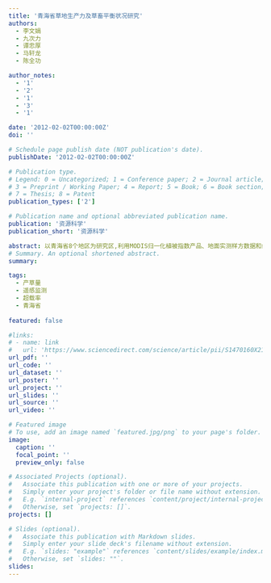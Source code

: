 ```yaml
---
title: '青海省草地生产力及草畜平衡状况研究'
authors:
  - 李文娟
  - 九次力
  - 谭忠厚
  - 马轩龙
  - 陈全功

author_notes:
  - '1'
  - '2'
  - '1'
  - '3'
  - '1'

date: '2012-02-02T00:00:00Z'
doi: ''

# Schedule page publish date (NOT publication's date).
publishDate: '2012-02-02T00:00:00Z'

# Publication type.
# Legend: 0 = Uncategorized; 1 = Conference paper; 2 = Journal article;
# 3 = Preprint / Working Paper; 4 = Report; 5 = Book; 6 = Book section;
# 7 = Thesis; 8 = Patent
publication_types: ['2']

# Publication name and optional abbreviated publication name.
publication: '资源科学'
publication_short: '资源科学'

abstract: 以青海省8个地区为研究区,利用MODIS归一化植被指数产品、地面实测样方数据和统计资料,建立青海省天然草地资源产量估算模型以及各地区草畜平衡监测模型,对青海省各地区的天然草地产草量及超载状况进行分析。结果表明:①2007年全省天然草地产草量为12552.1×104t,其中以海北地区最高,占36.60%,最小的为西宁和海东地区,分别为1.40%和1.60%;②2007年全省天然草地超载最严重的是西宁、海东和海南,超载率均高于100%,未超载的地区是海北和海西;③考虑农业、林业等补饲因素后,计算得出海南地区超载最严重,超载率为181.30%;除海西和海北两地区外,其他地区的超载率相对于天然草地有所下降,但仍有较严重超载。因此,应当加大农业、林业等补饲,维持天然草地及地区畜牧业的有效、合理发展。
# Summary. An optional shortened abstract.
summary: 

tags:
  - 产草量
  - 遥感监测
  - 超载率
  - 青海省
  
featured: false

#links:
# - name: link
#   url: 'https://www.sciencedirect.com/science/article/pii/S1470160X21006658'
url_pdf: ''
url_code: ''
url_dataset: ''
url_poster: ''
url_project: ''
url_slides: ''
url_source: ''
url_video: ''

# Featured image
# To use, add an image named `featured.jpg/png` to your page's folder.
image:
  caption: ''
  focal_point: ''
  preview_only: false

# Associated Projects (optional).
#   Associate this publication with one or more of your projects.
#   Simply enter your project's folder or file name without extension.
#   E.g. `internal-project` references `content/project/internal-project/index.md`.
#   Otherwise, set `projects: []`.
projects: []

# Slides (optional).
#   Associate this publication with Markdown slides.
#   Simply enter your slide deck's filename without extension.
#   E.g. `slides: "example"` references `content/slides/example/index.md`.
#   Otherwise, set `slides: ""`.
slides:
---
```


